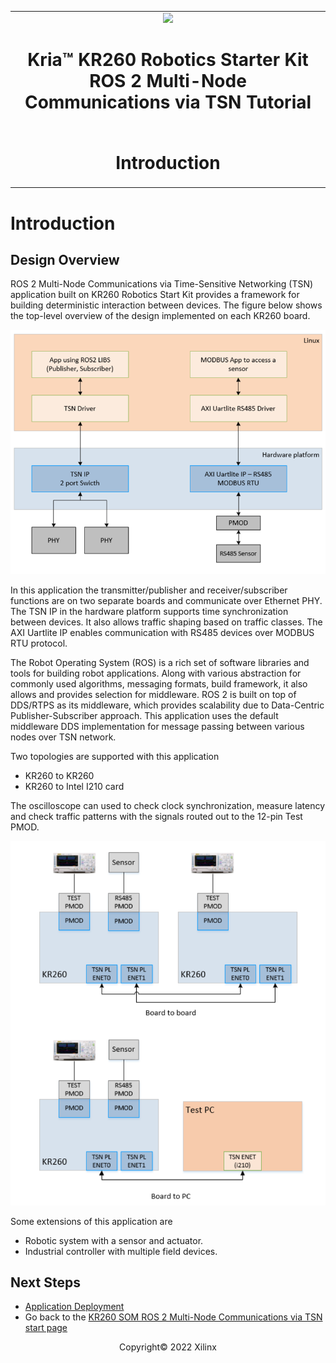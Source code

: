 ﻿<table class="sphinxhide">
 <tr>
   <td align="center"><img src="../../media/xilinx-logo.png" width="30%"/><h1>Kria&trade; KR260 Robotics Starter Kit <br>ROS 2 Multi-Node Communications via TSN Tutorial</h1>
   </td>
   </td>
 </tr>
 <tr>
 <td align="center"><h1> Introduction </h1>

 </td>
 </tr>
</table>

# Introduction

## Design Overview

ROS 2 Multi-Node Communications via Time-Sensitive Networking (TSN) application built on KR260 Robotics Start Kit provides a framework for building deterministic interaction between devices. The figure below shows the top-level overview of the design implemented on each KR260 board.

![overview diagram](../media/intro_overview.png)

In this application the transmitter/publisher and receiver/subscriber functions are on two separate boards and communicate over Ethernet PHY. The TSN IP in the hardware platform supports time synchronization between devices. It also allows traffic shaping based on traffic classes. The AXI Uartlite IP enables communication with RS485 devices over MODBUS RTU protocol.

The Robot Operating System (ROS) is a rich set of software libraries and tools for building robot applications. Along with various abstraction for commonly used algorithms, messaging formats, build framework, it also allows and provides selection for middleware. ROS 2 is built on top of DDS/RTPS as its middleware, which provides scalability due to Data-Centric Publisher-Subscriber approach. This application uses the default middleware DDS implementation for message passing between various nodes over TSN network.

Two topologies are supported with this application

* KR260 to KR260
* KR260 to Intel I210 card

The oscilloscope can used to check clock synchronization, measure latency and check traffic patterns with the signals routed out to the 12-pin Test PMOD.

![topology diagram](../media/intro_topology.png)

Some extensions of this application are

* Robotic system with a sensor and actuator.
* Industrial controller with multiple field devices.

## Next Steps

* [Application Deployment](app_deployment.md)
* Go back to the [KR260 SOM ROS 2 Multi-Node Communications via TSN start page](../ros2_multinode_communication_via_tsn_landing)

<!---

Licensed under the Apache License, Version 2.0 (the "License"); you may not use this file except in compliance with the License.

You may obtain a copy of the License at http://www.apache.org/licenses/LICENSE-2.0.


Unless required by applicable law or agreed to in writing, software distributed under the License is distributed on an "AS IS" BASIS, WITHOUT WARRANTIES OR CONDITIONS OF ANY KIND, either express or implied. See the License for the specific language governing permissions and limitations under the License.

-->

<p class="sphinxhide" align="center">Copyright&copy; 2022 Xilinx</p>
